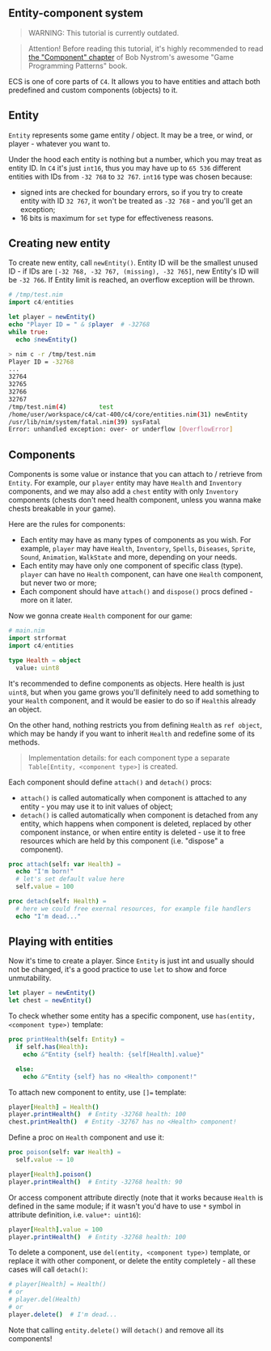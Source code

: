 Entity-component system
-----------------------

> WARNING: This tutorial is currently outdated.

> Attention! Before reading this tutorial, it's highly recommended to read [the "Component" chapter](https://gameprogrammingpatterns.com/component.html) of Bob Nystrom's awesome "Game Programming Patterns" book.

ECS is one of core parts of `C4`. It allows you to have entities and attach both predefined and custom components (objects) to it.

Entity
------

``Entity`` represents some game entity / object. It may be a tree, or wind, or player - whatever you want to.

Under the hood each entity is nothing but a number, which you may treat as entity ID. In `C4` it's just ``int16``, thus you may have up to ``65 536`` different entities with IDs from ``-32 768`` to ``32 767``. ``int16`` type was chosen because:
* signed ints are checked for boundary errors, so if you try to create entity with ID ``32 767``, it won't be treated as ``-32 768`` - and you'll get an exception;
* 16 bits is maximum for ``set`` type for effectiveness reasons.

Creating new entity
-------------------

To create new entity, call ``newEntity()``. Entity ID will be the smallest unused ID - if IDs are ``[-32 768, -32 767, (missing), -32 765]``, new Entity's ID will be ``-32 766``. If Entity limit is reached, an overflow exception will be thrown.

```nim
# /tmp/test.nim
import c4/entities

let player = newEntity()
echo "Player ID = " & $player  # -32768
while true:
  echo $newEntity()
```

```sh
> nim c -r /tmp/test.nim
Player ID = -32768
...
32764
32765
32766
32767
/tmp/test.nim(4)         test
/home/user/workspace/c4/cat-400/c4/core/entities.nim(31) newEntity
/usr/lib/nim/system/fatal.nim(39) sysFatal
Error: unhandled exception: over- or underflow [OverflowError]
```

Components
----------

Components is some value or instance that you can attach to / retrieve from `Entity`. For example, our `player` entity may have `Health` and `Inventory` components, and we may also add a `chest` entity with only `Inventory` components (chests don't need health component, unless you wanna make chests breakable in your game).

Here are the rules for components:
* Each entity may have as many types of components as you wish. For example, `player` may have `Health`, `Inventory`, `Spells`, `Diseases`, `Sprite`, `Sound`, `Animation`, `WalkState` and more,  depending on your needs.
* Each entity may have only one component of specific class (type). `player` can have no `Health` component, can have one `Health` component, but never two or more;
* Each component should have `attach()` and `dispose()` procs defined - more on it later.

Now we gonna create `Health` component for our game:

```nim
# main.nim
import strformat
import c4/entities

type Health = object
  value: uint8
```

It's recommended to define components as objects. Here health is just `uint8`, but when you game grows you'll definitely need to add something to your `Health` component, and it would be easier to do so if `Health`is already an object.

On the other hand, nothing restricts you from defining `Health` as `ref object`, which may be handy if you want to inherit `Health` and redefine some of its methods.

> Implementation details: for each component type a separate ``Table[Entity, <component type>]`` is created.

Each component should define `attach()` and `detach()` procs:
* `attach()` is called automatically when component is attached to any entity - you may use it to init values of object;
* `detach()` is called automatically when component is detached from any entity, which happens when component is deleted, replaced by other component instance, or when entire entity is deleted - use it to free resources which are held by this component (i.e. "dispose" a component).

```nim
proc attach(self: var Health) =
  echo "I'm born!"
  # let's set default value here
  self.value = 100

proc detach(self: Health) =
  # here we could free exernal resources, for example file handlers
  echo "I'm dead..."
```

Playing with entities
---------------------

Now it's time to create a player. Since `Entity` is just int and usually should not be changed, it's a good practice to use `let` to show and force unmutability.

```nim
let player = newEntity()
let chest = newEntity()
```

To check whether some entity has a specific component, use `has(entity, <component type>)` template:

```nim
proc printHealth(self: Entity) =
  if self.has(Health):
    echo &"Entity {self} health: {self[Health].value}"

  else:
    echo &"Entity {self} has no <Health> component!"
```

To attach new component to entity, use `[]=` template:

```nim
player[Health] = Health()
player.printHealth()  # Entity -32768 health: 100
chest.printHealth()  # Entity -32767 has no <Health> component!
```

Define a proc on `Health` component and use it:

```nim
proc poison(self: var Health) =
  self.value -= 10

player[Health].poison()
player.printHealth()  # Entity -32768 health: 90
```

Or access component attribute directly (note that it works because `Health` is defined in the same module; if it wasn't you'd have to use `*` symbol in attribute definition, i.e. `value*: uint16`):
```nim
player[Health].value = 100
player.printHealth()  # Entity -32768 health: 100
```

To delete a component, use `del(entity, <component type>)` template, or replace it with other component, or delete the entity completely - all these cases will call `detach()`:

```nim
# player[Health] = Health()
# or
# player.del(Health)
# or
player.delete()  # I'm dead...
```

Note that calling `entity.delete()` will `detach()` and remove all its components!
